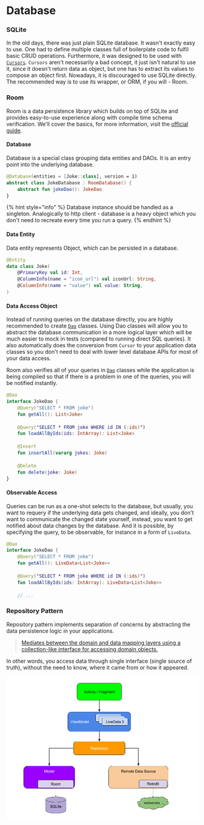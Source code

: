 # Database

### SQLite

In the old days, there was just plain SQLite database. It wasn't exactly easy to use. One had to define multiple classes full of boilerplate code to fulfil basic CRUD operations. Furthermore, it was designed to be used with [`Cursors`](https://developer.android.com/reference/android/database/Cursor). `Cursors` aren't necessarily a bad concept, it just isn't natural to use it, since it doesn't return data as object, but one has to extract its values to compose an object first. Nowadays, it is discouraged to use SQLite directly. The recommended way is to use its wrapper, or ORM, if you will - Room.

### Room

Room is a data persistence library which builds on top of SQLite and provides easy-to-use experience along with compile time schema verification. We'll cover the basics, for more information, visit the [official guide](https://developer.android.com/training/data-storage/room).

#### Database

Database is a special class grouping data entities and DAOs. It is an entry point into the underlying database.

```kotlin
@Database(entities = [Joke::class], version = 1)
abstract class JokeDatabase : RoomDatabase() {
    abstract fun jokeDao(): JokeDao
}
```

{% hint style="info" %}
Database instance should be handled as a singleton. Analogically to http client - database is a heavy object which you don't need to recreate every time you run a query.
{% endhint %}

#### Data Entity

Data entity represents Object, which can be persisted in a database.

```kotlin
@Entity
data class Joke(
    @PrimaryKey val id: Int,
    @ColumnInfo(name = "icon_url") val iconUrl: String,
    @ColumnInfo(name = "value") val value: String,
)
```

#### Data Access Object

Instead of running queries on the database directly, you are highly recommended to create [`Dao`](https://developer.android.com/reference/kotlin/androidx/room/Dao) classes. Using Dao classes will allow you to abstract the database communication in a more logical layer which will be much easier to mock in tests \(compared to running direct SQL queries\). It also automatically does the conversion from `Cursor` to your application data classes so you don't need to deal with lower level database APIs for most of your data access.

Room also verifies all of your queries in [`Dao`](https://developer.android.com/reference/kotlin/androidx/room/Dao) classes while the application is being compiled so that if there is a problem in one of the queries, you will be notified instantly.

```kotlin
@Dao
interface JokeDao {
    @Query("SELECT * FROM joke")
    fun getAll(): List<Joke>

    @Query("SELECT * FROM joke WHERE id IN (:ids)")
    fun loadAllByIds(ids: IntArray): List<Joke>

    @Insert
    fun insertAll(vararg jokes: Joke)

    @Delete
    fun delete(joke: Joke)
}
```

#### Observable Access 

Queries can be run as a one-shot selects to the database, but usually, you want to requery if the underlying data gets changed, and ideally, you don't want to communicate the changed state yourself, instead, you want to get notified about data changes by the database. And it is possible, by specifying the query, to be observable, for instance in a form of `LiveData`.

```kotlin
@Dao
interface JokeDao {
    @Query("SELECT * FROM joke")
    fun getAll(): LiveData<List<Joke>>

    @Query("SELECT * FROM joke WHERE id IN (:ids)")
    fun loadAllByIds(ids: IntArray): LiveData<List<Joke>>
    
    // ...
```

### Repository Pattern

Repository pattern implements separation of concerns by abstracting the data persistence logic in your applications. 

> [Mediates between the domain and data mapping layers using a collection-like interface for accessing domain objects.](https://martinfowler.com/eaaCatalog/repository.html)

In other words, you access data through single interface \(single source of truth\), without the need to know, where it came from or how it appeared.

![](.gitbook/assets/repository.png)

